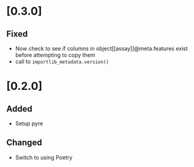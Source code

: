 # [0.3.0]
## Fixed
  - Now check to see if columns in object[[assay]]@meta.features exist before
    attempting to copy them
  - call to `importlib_metadata.version()`

# [0.2.0]
## Added
  - Setup pyre
## Changed
  - Switch to using Poetry